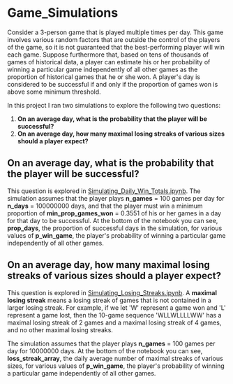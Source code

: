 # Game_Simulations

Consider a 3-person game that is played multiple times per day. This game involves various random factors that are outside the control of the players of the game, so it is not guaranteed that the best-performing player will win each game. Suppose furthermore that, based on tens of thousands of games of historical data, a player can estimate his or her probability of winning a particular game independently of all other games as the proportion of historical games that he or she won. A player's day is considered to be successful if and only if the proportion of games won is above some minimum threshold.

In this project I ran two simulations to explore the following two questions:

1. **On an average day, what is the probability that the player will be successful?**
2. **On an average day, how many maximal losing streaks of various sizes should a player expect?**

## On an average day, what is the probability that the player will be successful?

This question is explored in [Simulating_Daily_Win_Totals.ipynb](https://github.com/nateofspades/Game_Simulations/blob/master/Simulating_Daily_Win_Totals.ipynb). The simulation assumes that the player plays **n_games** = 100 games per day for **n_days** = 100000000 days, and that the player must win a minimum proportion of **min_prop_games_won** = 0.3551 of his or her games in a day for that day to be successful. At the bottom of the notebook you can see, **prop_days**, the proportion of successful days in the simulation, for various values of **p_win_game**, the player's probability of winning a particular game independently of all other games.

## On an average day, how many maximal losing streaks of various sizes should a player expect?

This question is explored in [Simulating_Losing_Streaks.ipynb](https://github.com/nateofspades/Game_Simulations/blob/master/Simulating_Losing_Streaks.ipynb). A **maximal losing streak** means a losing streak of games that is not contained in a larger losing streak. For example, if we let 'W' represent a game won and 'L' represent a game lost, then the 10-game sequence 'WLLWLLLLWW' has a maximal losing streak of 2 games and a maximal losing streak of 4 games, and no other maximal losing streaks.

The simulation assumes that the player plays **n_games** = 100 games per day for 10000000 days. At the bottom of the notebook you can see, **loss_streak_array**, the daily average number of maximal streaks of various sizes, for various values of **p_win_game**, the player's probability of winning a particular game independently of all other games.

